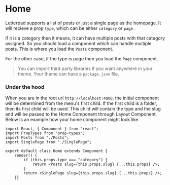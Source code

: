 # Home



Letterpad supports a list of posts or just a single page as the homepage. It will recieve a prop `type`, which can be either `category` or `page` .

If it is a category then it means, it can have multiple posts with that category assigned. So you should load a component which can handle multiple posts. This is where you load the `Posts` component.

For the other case, if the type is page then you load the `Page` component.

> You can import third party libraries if you want anywhere in your theme. Your theme can have a `package.json` file.

### Under the hood

When you are in the root url `http://localhost:4000`, the initial component will be determined from the menu's first child. If the first child is a folder, then its first child will be used. This child will contain the type and the slug and will be passed to the Home Component through Layout Component. Below is an example how your home component might look like.

```text
import React, { Component } from "react";
import PropTypes from "prop-types";
import Posts from "./Posts";
import SinglePage from "./SinglePage";

export default class Home extends Component {
    render() {
        if (this.props.type === "category") {
            return <Posts slug={this.props.slug} {...this.props} />;
        }
        return <SinglePage slug={this.props.slug} {...this.props} />;
    }}
```

